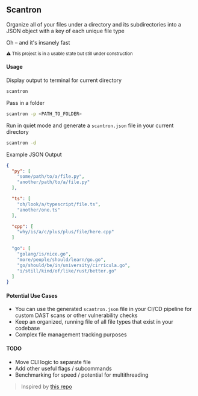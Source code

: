 ## Scantron

Organize all of your files under a directory and its subdirectories into a JSON object with a key of each unique file type

Oh – and it's insanely fast

<sub>⚠️ This project is in a usable state but still under construction</sub>

#### Usage

Display output to terminal for current directory

```bash
scantron
```

Pass in a folder

```bash
scantron -p <PATH_TO_FOLDER>
```

Run in quiet mode and generate a `scantron.json` file in your current directory

```bash
scantron -d
```

Example JSON Output

```json
{
  "py": [
    "some/path/to/a/file.py",
    "another/path/to/a/file.py"
  ],

  "ts": [
    "oh/look/a/typescript/file.ts",
    "another/one.ts"
  ],

  "cpp": [
    "why/is/a/c/plus/plus/file/here.cpp"
  ]

  "go": [
    "golang/is/nice.go",
    "more/people/should/learn/go.go",
    "go/should/be/in/university/cirricula.go",
    "i/still/kind/of/like/rust/better.go"
  ]
}
```

#### Potential Use Cases

* You can use the generated `scantron.json` file in your CI/CD pipeline for custom DAST scans or other vulnerability checks
* Keep an organized, running file of all file types that exist in your codebase
* Complex file management tracking purposes

#### TODO

* Move CLI logic to separate file
* Add other useful flags / subcommands
* Benchmarking for speed / potential for multithreading

> Inspired by [this repo](https://github.com/saarthdeshpande/github-repo-parser)
